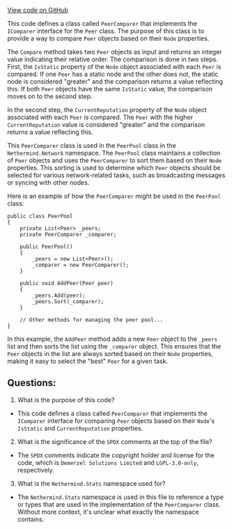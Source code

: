 [View code on GitHub](https://github.com/NethermindEth/nethermind/src/Nethermind/Nethermind.Network/PeerComparer.cs)

This code defines a class called `PeerComparer` that implements the `IComparer` interface for the `Peer` class. The purpose of this class is to provide a way to compare `Peer` objects based on their `Node` properties. 

The `Compare` method takes two `Peer` objects as input and returns an integer value indicating their relative order. The comparison is done in two steps. First, the `IsStatic` property of the `Node` object associated with each `Peer` is compared. If one `Peer` has a static node and the other does not, the static node is considered "greater" and the comparison returns a value reflecting this. If both `Peer` objects have the same `IsStatic` value, the comparison moves on to the second step. 

In the second step, the `CurrentReputation` property of the `Node` object associated with each `Peer` is compared. The `Peer` with the higher `CurrentReputation` value is considered "greater" and the comparison returns a value reflecting this. 

This `PeerComparer` class is used in the `PeerPool` class in the `Nethermind.Network` namespace. The `PeerPool` class maintains a collection of `Peer` objects and uses the `PeerComparer` to sort them based on their `Node` properties. This sorting is used to determine which `Peer` objects should be selected for various network-related tasks, such as broadcasting messages or syncing with other nodes. 

Here is an example of how the `PeerComparer` might be used in the `PeerPool` class:

```
public class PeerPool
{
    private List<Peer> _peers;
    private PeerComparer _comparer;

    public PeerPool()
    {
        _peers = new List<Peer>();
        _comparer = new PeerComparer();
    }

    public void AddPeer(Peer peer)
    {
        _peers.Add(peer);
        _peers.Sort(_comparer);
    }

    // Other methods for managing the peer pool...
}
```

In this example, the `AddPeer` method adds a new `Peer` object to the `_peers` list and then sorts the list using the `_comparer` object. This ensures that the `Peer` objects in the list are always sorted based on their `Node` properties, making it easy to select the "best" `Peer` for a given task.
## Questions: 
 1. What is the purpose of this code?
- This code defines a class called `PeerComparer` that implements the `IComparer` interface for comparing `Peer` objects based on their `Node`'s `IsStatic` and `CurrentReputation` properties.

2. What is the significance of the `SPDX` comments at the top of the file?
- The `SPDX` comments indicate the copyright holder and license for the code, which is `Demerzel Solutions Limited` and `LGPL-3.0-only`, respectively.

3. What is the `Nethermind.Stats` namespace used for?
- The `Nethermind.Stats` namespace is used in this file to reference a type or types that are used in the implementation of the `PeerComparer` class. Without more context, it's unclear what exactly the namespace contains.